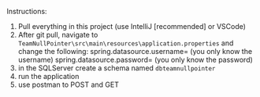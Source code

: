 Instructions:

1. Pull everything in this project (use IntelliJ [recommended] or VSCode)
2. After git pull, navigate to `TeamNullPointer\src\main\resources\application.properties` and change the following: 
  spring.datasource.username= (you only know the username)
  spring.datasource.password= (you only know the password)
3. in the SQLServer create a schema named `dbteamnullpointer`
4. run the application
5. use postman to POST and GET
